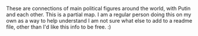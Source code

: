 These are connections of main political figures around the world, with Putin and each other. 
This is a partial map. 
I am a regular person doing this on my own as a way to help understand 
I am not sure what else to add to a readme file, other than I'd like this info to be free. :)
